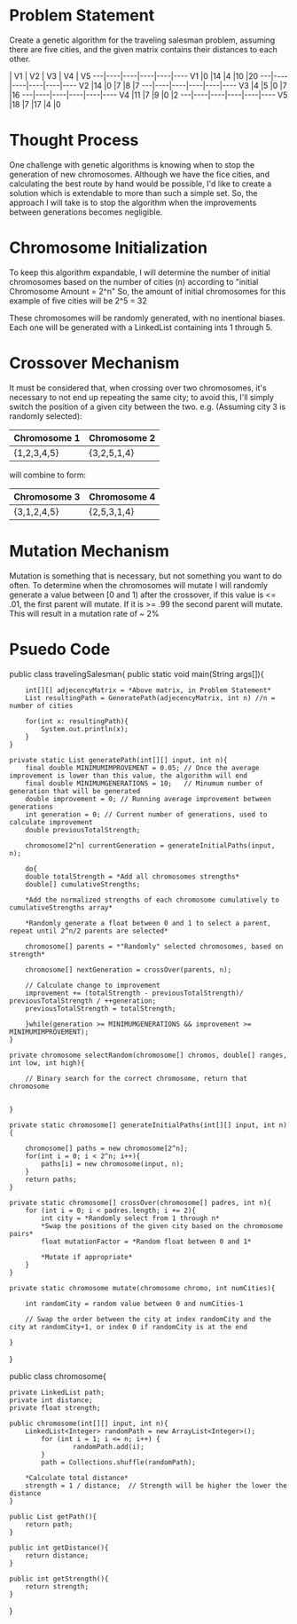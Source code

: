 # Problem Statement
Create a genetic algorithm for the traveling salesman problem, assuming there are five cities, and the given matrix contains their distances to each other.

   | V1 | V2 | V3 | V4 | V5 
---|----|----|----|----|----
V1 |0   |14  |4   |10  |20
---|----|----|----|----|----
V2 |14  |0   |7   |8   |7
---|----|----|----|----|----
V3 |4   |5   |0   |7   |16
---|----|----|----|----|----
V4 |11  |7   |9   |0   |2
---|----|----|----|----|----
V5 |18  |7   |17  |4   |0

# Thought Process

One challenge with genetic algorithms is knowing when to stop the generation of new chromosomes. Although we have the fice cities, and calculating the best route by hand
would be possible, I'd like to create a solution which is extendable to more than such a simple set.
So, the approach I will take is to stop the algorithm when the improvements between generations becomes negligible.


# Chromosome Initialization

To keep this algorithm expandable, I will determine the number of initial chromosomes based on the number of cities (n) according to "initial Chromosome Amount = 2^n"
So, the amount of initial chromosomes for this example of five cities will be 2^5 = 32

These chromosomes will be randomly generated, with no inentional biases.
Each one will be generated with a LinkedList containing ints 1 through 5.

# Crossover Mechanism

It must be considered that, when crossing over two chromosomes, it's necessary to not end up repeating the same city; to avoid this, 
I'll simply switch the position of a given city between the two.
e.g. (Assuming city 3 is randomly selected):

Chromosome 1|Chromosome 2
------------|------------
{1,2,3,4,5} |{3,2,5,1,4}

will combine to form:

Chromosome 3|Chromosome 4
------------|------------
{3,1,2,4,5} |{2,5,3,1,4}


# Mutation Mechanism

Mutation is something that is necessary, but not something you want to do often.
To determine when the chromosomes will mutate I will randomly generate a value between [0 and 1) after the crossover,
if this value is <= .01, the first parent will mutate. If it is >= .99 the second parent will mutate.
This will result in a mutation rate of ~ 2%

# Psuedo Code

public class travelingSalesman{
	public static void main(String args[]){
		
		int[][] adjecencyMatrix = *Above matrix, in Problem Statement*
		List resultingPath = GeneratePath(adjecencyMatrix, int n) //n = number of cities

		for(int x: resultingPath){
			System.out.println(x);
		}
	} 

	private static List generatePath(int[][] input, int n){
		final double MINIMUMIMPROVEMENT = 0.05;	// Once the average improvement is lower than this value, the algorithm will end
		final double MINIMUMGENERATIONS = 10;	// Minumum number of generation that will be generated
		double improvement = 0;	// Running average improvement between generations
		int generation = 0;	// Current number of generations, used to calculate improvement
		double previousTotalStrength;

		chromosome[2^n] currentGeneration = generateInitialPaths(input, n);

		do{
		double totalStrength = *Add all chromosomes strengths*
		double[] cumulativeStrengths;
		
		*Add the normalized strengths of each chromosome cumulatively to cumulativeStrengths array*

		*Randomly generate a float between 0 and 1 to select a parent, repeat until 2^n/2 parents are selected*
		
		chromosome[] parents = *"Randomly" selected chromosomes, based on strength*
		
		chromosome[] nextGeneration = crossOver(parents, n);
		
		// Calculate change to improvement
		improvement += (totalStrength - previousTotalStrength)/ previousTotalStrength / ++generation;
		previousTotalStrength = totalStrength;		

		}while(generation >= MINIMUMGENERATIONS && improvement >= MINIMUMIMPROVEMENT);
	}

	private chromosome selectRandom(chromosome[] chromos, double[] ranges, int low, int high){
		
		// Binary search for the correct chromosome, return that chromosome


	}

	private static chromosome[] generateInitialPaths(int[][] input, int n){
	
		chromosome[] paths = new chromosome[2^n]; 
		for(int i = 0; i < 2^n; i++){
			paths[i] = new chromosome(input, n);	
		}
		return paths;
	}

	private static chromosome[] crossOver(chromosome[] padres, int n){
		for (int i = 0; i < padres.length; i += 2){
			int city = *Randomly select from 1 through n*
			*Swap the positions of the given city based on the chromosome pairs*
			float mutationFactor = *Random float between 0 and 1*
			
			*Mutate if appropriate*
		}
	}

	private static chromosome mutate(chromosome chromo, int numCities){
	
		int randomCity = random value between 0 and numCities-1
		
		// Swap the order between the city at index randomCity and the city at randomCity+1, or index 0 if randomCity is at the end

	}
}

public class chromosome{

	private LinkedList path;
	private int distance;
	private float strength;
	
	public chromosome(int[][] input, int n){
		LinkedList<Integer> randomPath = new ArrayList<Integer>();
        	for (int i = 1; i <= n; i++) {
            		randomPath.add(i);
        	}
        	path = Collections.shuffle(randomPath);
		
		*Calculate total distance*
		strength = 1 / distance;  // Strength will be higher the lower the distance
	}

	public List getPath(){
		return path;
	}

	public int getDistance(){
		return distance;
	}

	public int getStrength(){
		return strength;
	}
}